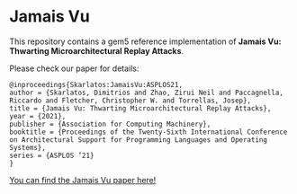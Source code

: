 # Jamais Vu

This repository contains a gem5 reference implementation of **Jamais Vu: Thwarting Microarchitectural Replay Attacks**. 

Please check our paper for details:

```
@inproceedings{Skarlatos:JamaisVu:ASPLOS21,
author = {Skarlatos, Dimitrios and Zhao, Zirui Neil and Paccagnella, Riccardo and Fletcher, Christopher W. and Torrellas, Josep},
title = {Jamais Vu: Thwarting Microarchitectural Replay Attacks},
year = {2021},
publisher = {Association for Computing Machinery},
booktitle = {Proceedings of the Twenty-Sixth International Conference on Architectural Support for Programming Languages and Operating Systems},
series = {ASPLOS ’21}
}
```

[You can find the Jamais Vu paper here!](http://www.cs.cmu.edu/~dskarlat/#pubs)
